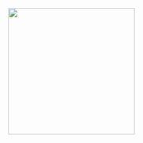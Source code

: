 <img align='right' src='http://sukasuka-anime.com/core_sys/images/main/cont/hero_chara_character.png' width='256px'>
